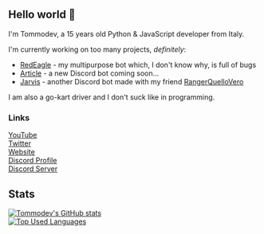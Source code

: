 ## Hello world 👋

I'm Tommodev, a 15 years old Python & JavaScript developer from Italy.  
  
I'm currently working on too many projects, *definitely*:  
- [RedEagle](https://dsc.gg/redeagle) - my multipurpose bot which, I don't know why, is full of bugs 
- [Article](https://github.com/article-bot) - a new Discord bot coming soon...
- [Jarvis](https://github.com/gtx-development) - another Discord bot made with my friend [RangerQuelloVero](https://github.com/RangerQuelloVero)

I am also a go-kart driver and I don't suck like in programming.

### Links
[YouTube](https://www.youtube.com/channel/UC23tO0Vvtl7S7nWbwXachHg)  
[Twitter](https://twitter.com/tomm_dev)  
[Website](https://tommodev.ml)  
[Discord Profile](https://discord.com/users/825292137338765333)  
[Discord Server](https://discord.gg/d8ZsKepmQJ)

## Stats
[![Tommodev's GitHub stats](https://github-readme-stats.vercel.app/api?username=Tommodev-06&show_icons=true&theme=tokyonight&count_private=true)](https://github.com/anuraghazra/github-readme-stats)  
[![Top Used Languages](https://github-readme-stats.vercel.app/api/top-langs/?username=Tommodev-06&theme=tokyonight&layout=compact)](https://github.com/anuraghazra/github-readme-stats)
